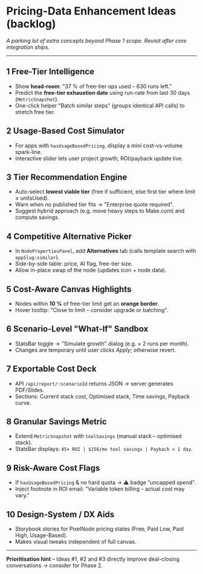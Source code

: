 # Pricing-Data Enhancement Ideas (backlog)

*A parking lot of extra concepts beyond Phase 1 scope. Revisit after core integration ships.*

---

## 1  Free-Tier Intelligence
* Show **head-room**: "37 % of free-tier ops used – 630 runs left."
* Predict the **free-tier exhaustion date** using run-rate from last 30 days (`MetricSnapshot`).
* One-click helper "Batch similar steps" (groups identical API calls) to stretch free tier.

## 2  Usage-Based Cost Simulator
* For apps with `hasUsageBasedPricing`, display a mini cost-vs-volume spark-line.
* Interactive slider lets user project growth; ROI/payback update live.

## 3  Tier Recommendation Engine
* Auto-select **lowest viable tier** (free if sufficient, else first tier where limit ≥ unitsUsed).
* Warn when *no* published tier fits → "Enterprise quote required".
* Suggest hybrid approach (e.g. move heavy steps to Make.com) and compute savings.

## 4  Competitive Alternative Picker
* In `NodePropertiesPanel`, add **Alternatives** tab (calls template search with `appSlug:similar`).
* Side-by-side table: price, AI flag, free-tier size.
* Allow in-place swap of the node (updates icon + node data).

## 5  Cost-Aware Canvas Highlights
* Nodes within **10 %** of free-tier limit get an **orange border**.
* Hover tooltip: "Close to limit – consider upgrade or batching".

## 6  Scenario-Level "What-If" Sandbox
* StatsBar toggle → "Simulate growth" dialog (e.g. × 2 runs per month).
* Changes are temporary until user clicks *Apply*; otherwise revert.

## 7  Exportable Cost Deck
* API `/api/report/:scenarioId` returns JSON → server generates PDF/Slides.
* Sections: Current stack cost, Optimised stack, Time savings, Payback curve.

## 8  Granular Savings Metric
* Extend `MetricSnapshot` with `toolSavings` (manual stack – optimised stack).
* StatsBar displays: `45× ROI | $156/mo tool savings | Payback < 1 day`.

## 9  Risk-Aware Cost Flags
* If `hasUsageBasedPricing` & no hard quota → ⚠ badge "uncapped spend".
* Inject footnote in ROI email: "Variable token billing – actual cost may vary."

## 10  Design-System / DX Aids
* Storybook stories for PixelNode pricing states (Free, Paid Low, Paid High, Usage-Based).
* Makes visual tweaks independent of full canvas.

---

**Prioritisation hint** – Ideas #1, #2 and #3 directly improve deal-closing conversations → consider for Phase 2. 